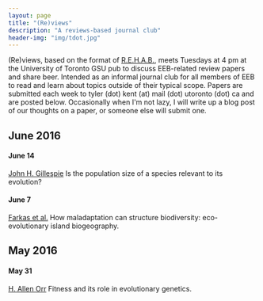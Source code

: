 ```yaml
---
layout: page
title: "(Re)views"
description: "A reviews-based journal club"
header-img: "img/tdot.jpg"
---
```


(Re)views, based on the format of [R.E.H.A.B.](http://www.rilab.org/rehab.html), meets Tuesdays at 4 pm at the University of Toronto GSU pub to discuss EEB-related review papers and share beer.
Intended as an informal journal club for all members of EEB to read and learn about topics outside of their typical scope.
Papers are submitted each week to tyler (dot) kent (at) mail (dot) utoronto (dot) ca and are posted below.
Occasionally when I'm not lazy, I will write up a blog post of our thoughts on a paper, or someone else will submit one.

## June 2016

#### June 14
[John H. Gillespie](https://paperpile.com/shared/RDgpbu) Is the population size of a species relevant to its evolution?

#### June 7
[Farkas et al.](http://www.cell.com/trends/ecology-evolution/abstract/S0169-5347(15)00004-X) How maladaptation can structure biodiversity: eco-evolutionary island biogeography.

## May 2016

#### May 31
[H. Allen Orr](https://paperpile.com/shared/TAxSJQ) Fitness and its role in evolutionary genetics.
